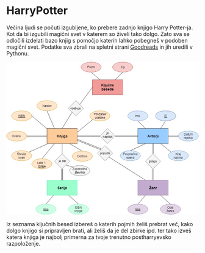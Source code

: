 # HarryPotter

Večina ljudi se počuti izgubljene, ko prebere zadnjo knjigo Harry Potter-ja. Kot da bi izgubili magični svet v katerem so živeli tako dolgo. Zato sva se odločili izdelati bazo knjig s pomočjo katerih lahko pobegneš v podoben magični svet. Podatke sva zbrali na spletni strani [Goodreads](https://www.goodreads.com/list/show/559.What_To_Read_After_Harry_Potter) in jih uredili v Pythonu.

![ERdiagram](ERdiagram.jpg)

Iz seznama ključnih besed izbereš o katerih pojmih želiš prebrat več, kako dolgo knjigo si pripravljen brati, ali želiš da je del zbirke ipd. ter tako izveš katera knjiga je najbolj primerna za tvoje trenutno postharryevsko razpoloženje.
